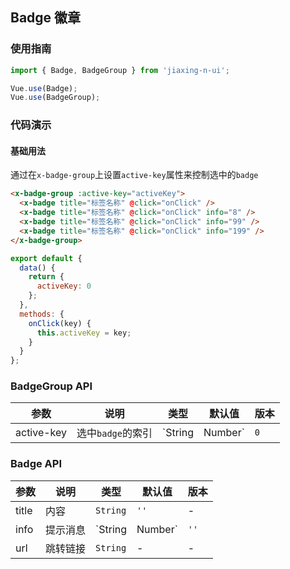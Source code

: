 ## Badge 徽章

### 使用指南
``` javascript
import { Badge, BadgeGroup } from 'jiaxing-n-ui';

Vue.use(Badge);
Vue.use(BadgeGroup);
```

### 代码演示

#### 基础用法

通过在`x-badge-group`上设置`active-key`属性来控制选中的`badge`

```html
<x-badge-group :active-key="activeKey">
  <x-badge title="标签名称" @click="onClick" />
  <x-badge title="标签名称" @click="onClick" info="8" />
  <x-badge title="标签名称" @click="onClick" info="99" />
  <x-badge title="标签名称" @click="onClick" info="199" />
</x-badge-group>
```

``` javascript
export default {
  data() {
    return {
      activeKey: 0
    };
  },
  methods: {
    onClick(key) {
      this.activeKey = key;
    }
  }
};
```

### BadgeGroup API

| 参数 | 说明 | 类型 | 默认值 | 版本 |
|------|------|------|------|------|
| active-key | 选中`badge`的索引 | `String | Number` | `0` | - |

### Badge API

| 参数 | 说明 | 类型 | 默认值 | 版本 |
|------|------|------|------|------|
| title | 内容 | `String` | `''` | - |
| info | 提示消息 | `String | Number` | `''` | - |
| url | 跳转链接 | `String` | - | - |
